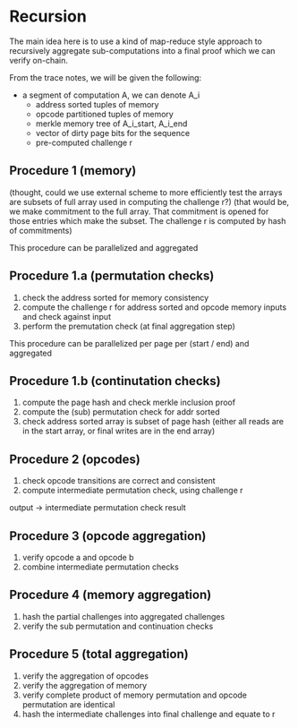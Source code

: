 # Recursion

The main idea here is to use a kind of map-reduce style approach to recursively aggregate sub-computations into a final proof which we can verify on-chain.

From the trace notes, we will be given the following:
- a segment of computation A, we can denote A_i
  - address sorted tuples of memory
  - opcode partitioned tuples of memory
  - merkle memory tree of A_i_start, A_i_end
  - vector of dirty page bits for the sequence
  - pre-computed challenge r

## Procedure 1 (memory)

(thought, could we use external scheme to more efficiently test the arrays are subsets of full array used in computing the challenge r?)
(that would be, we make commitment to the full array. That commitment is opened for those entries which make the subset. The challenge r is computed by hash of commitments)

This procedure can be parallelized and aggregated
## Procedure 1.a (permutation checks)
1. check the address sorted for memory consistency
2. compute the challenge r for address sorted and opcode memory inputs and check against input
3. perform the premutation check (at final aggregation step)

This procedure can be parallelized per page per (start / end) and aggregated 
## Procedure 1.b (continutation checks)
1. compute the page hash and check merkle inclusion proof
2. compute the (sub) permutation check for addr sorted
3. check address sorted array is subset of page hash (either all reads are in the start array, or final writes are in the end array)

## Procedure 2 (opcodes)

1. check opcode transitions are correct and consistent
2. compute intermediate permutation check, using challenge r

output -> intermediate permutation check result


## Procedure 3 (opcode aggregation)

1. verify opcode a and opcode b
2. combine intermediate permutation checks


## Procedure 4 (memory aggregation)

1. hash the partial challenges into aggregated challenges
2. verify the sub permutation and continuation checks

## Procedure 5 (total aggregation)

1. verify the aggregation of opcodes
2. verify the aggregation of memory
3. verify complete product of memory permutation and opcode permutation are identical
4. hash the intermediate challenges into final challenge and equate to r

